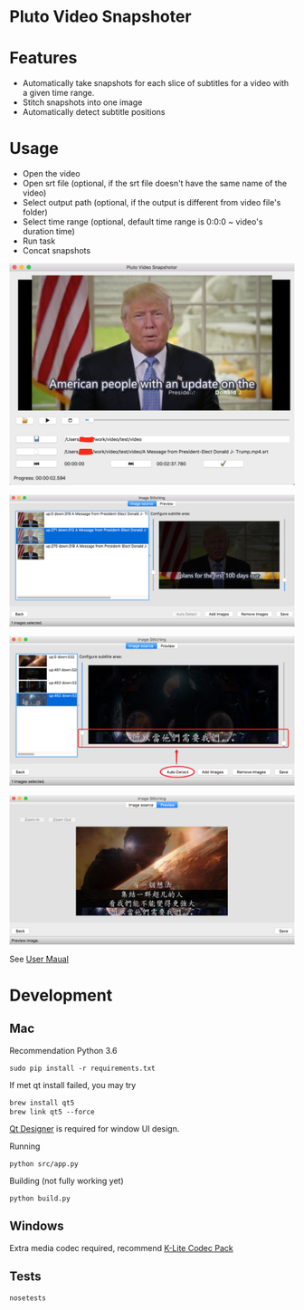 Pluto Video Snapshoter
====

# Features

- Automatically take snapshots for each slice of subtitles for a video with a given time range.
- Stitch snapshots into one image
- Automatically detect subtitle positions

# Usage

- Open the video
- Open srt file (optional, if the srt file doesn't have the same name of the video)
- Select output path (optional, if the output is different from video file's folder)
- Select time range (optional, default time range is 0:0:0 ~ video's duration time)
- Run task
- Concat snapshots

![Snapshot UI](doc/images/snapshot_ui.png)

![Snapshot UI](doc/images/snapshot_ui_stitching.png)

![Snapshot UI](doc/images/auto_detection/subtitle_auto_detection.png)

![Snapshot UI](doc/images/auto_detection/preview.png)

See [User Maual](doc/user_manual.md)

# Development

## Mac

Recommendation Python 3.6

```
sudo pip install -r requirements.txt
```

If met qt install failed, you may try 

```
brew install qt5
brew link qt5 --force
```

[Qt Designer](https://www.qt.io/download) is required for window UI design.

Running

```
python src/app.py
```

Building (not fully working yet)

```
python build.py
```

## Windows

Extra media codec required, recommend [K-Lite Codec Pack](http://www.codecguide.com/download_kl.htm)


## Tests

```bash
nosetests
```
